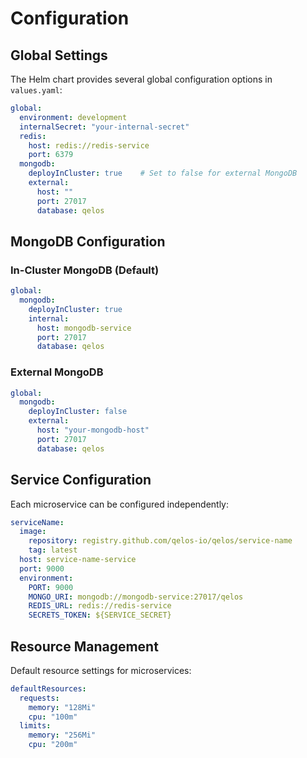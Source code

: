 # Configuration

## Global Settings

The Helm chart provides several global configuration options in `values.yaml`:

```yaml
global:
  environment: development
  internalSecret: "your-internal-secret"
  redis:
    host: redis://redis-service
    port: 6379
  mongodb:
    deployInCluster: true    # Set to false for external MongoDB
    external:
      host: ""
      port: 27017
      database: qelos
```

## MongoDB Configuration

### In-Cluster MongoDB (Default)
```yaml
global:
  mongodb:
    deployInCluster: true
    internal:
      host: mongodb-service
      port: 27017
      database: qelos
```

### External MongoDB
```yaml
global:
  mongodb:
    deployInCluster: false
    external:
      host: "your-mongodb-host"
      port: 27017
      database: qelos
```

## Service Configuration

Each microservice can be configured independently:

```yaml
serviceName:
  image:
    repository: registry.github.com/qelos-io/qelos/service-name
    tag: latest
  host: service-name-service
  port: 9000
  environment:
    PORT: 9000
    MONGO_URI: mongodb://mongodb-service:27017/qelos
    REDIS_URL: redis://redis-service
    SECRETS_TOKEN: ${SERVICE_SECRET}
```

## Resource Management

Default resource settings for microservices:

```yaml
defaultResources:
  requests:
    memory: "128Mi"
    cpu: "100m"
  limits:
    memory: "256Mi"
    cpu: "200m"
```
